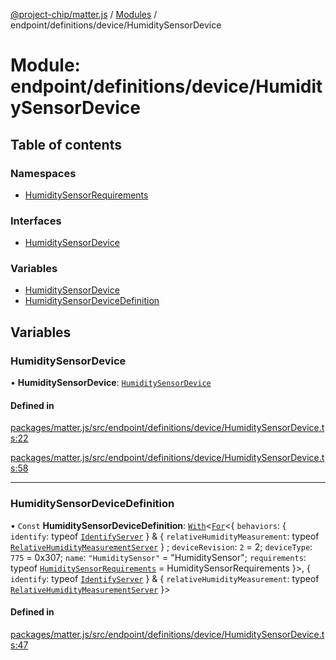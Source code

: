 [@project-chip/matter.js](../README.md) / [Modules](../modules.md) / endpoint/definitions/device/HumiditySensorDevice

# Module: endpoint/definitions/device/HumiditySensorDevice

## Table of contents

### Namespaces

- [HumiditySensorRequirements](endpoint_definitions_device_HumiditySensorDevice.HumiditySensorRequirements.md)

### Interfaces

- [HumiditySensorDevice](../interfaces/endpoint_definitions_device_HumiditySensorDevice.HumiditySensorDevice.md)

### Variables

- [HumiditySensorDevice](endpoint_definitions_device_HumiditySensorDevice.md#humiditysensordevice)
- [HumiditySensorDeviceDefinition](endpoint_definitions_device_HumiditySensorDevice.md#humiditysensordevicedefinition)

## Variables

### HumiditySensorDevice

• **HumiditySensorDevice**: [`HumiditySensorDevice`](../interfaces/endpoint_definitions_device_HumiditySensorDevice.HumiditySensorDevice.md)

#### Defined in

[packages/matter.js/src/endpoint/definitions/device/HumiditySensorDevice.ts:22](https://github.com/project-chip/matter.js/blob/6d3b6a5d957d88a9231d6ecab4bb41f8133112be/packages/matter.js/src/endpoint/definitions/device/HumiditySensorDevice.ts#L22)

[packages/matter.js/src/endpoint/definitions/device/HumiditySensorDevice.ts:58](https://github.com/project-chip/matter.js/blob/6d3b6a5d957d88a9231d6ecab4bb41f8133112be/packages/matter.js/src/endpoint/definitions/device/HumiditySensorDevice.ts#L58)

___

### HumiditySensorDeviceDefinition

• `Const` **HumiditySensorDeviceDefinition**: [`With`](node_export._internal_.md#with)\<[`For`](behavior_cluster_export._internal_.EndpointType.md#for)\<\{ `behaviors`: \{ `identify`: typeof [`IdentifyServer`](behavior_definitions_identify_export.IdentifyServer.md)  } & \{ `relativeHumidityMeasurement`: typeof [`RelativeHumidityMeasurementServer`](../classes/behavior_definitions_relative_humidity_measurement_export.RelativeHumidityMeasurementServer.md)  } ; `deviceRevision`: ``2`` = 2; `deviceType`: ``775`` = 0x307; `name`: ``"HumiditySensor"`` = "HumiditySensor"; `requirements`: typeof [`HumiditySensorRequirements`](endpoint_definitions_device_HumiditySensorDevice.HumiditySensorRequirements.md) = HumiditySensorRequirements }\>, \{ `identify`: typeof [`IdentifyServer`](behavior_definitions_identify_export.IdentifyServer.md)  } & \{ `relativeHumidityMeasurement`: typeof [`RelativeHumidityMeasurementServer`](../classes/behavior_definitions_relative_humidity_measurement_export.RelativeHumidityMeasurementServer.md)  }\>

#### Defined in

[packages/matter.js/src/endpoint/definitions/device/HumiditySensorDevice.ts:47](https://github.com/project-chip/matter.js/blob/6d3b6a5d957d88a9231d6ecab4bb41f8133112be/packages/matter.js/src/endpoint/definitions/device/HumiditySensorDevice.ts#L47)

